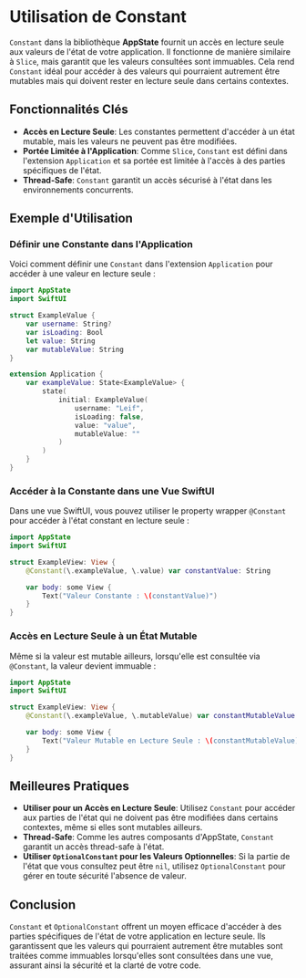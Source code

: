 # Utilisation de Constant

`Constant` dans la bibliothèque **AppState** fournit un accès en lecture seule aux valeurs de l'état de votre application. Il fonctionne de manière similaire à `Slice`, mais garantit que les valeurs consultées sont immuables. Cela rend `Constant` idéal pour accéder à des valeurs qui pourraient autrement être mutables mais qui doivent rester en lecture seule dans certains contextes.

## Fonctionnalités Clés

- **Accès en Lecture Seule**: Les constantes permettent d'accéder à un état mutable, mais les valeurs ne peuvent pas être modifiées.
- **Portée Limitée à l'Application**: Comme `Slice`, `Constant` est défini dans l'extension `Application` et sa portée est limitée à l'accès à des parties spécifiques de l'état.
- **Thread-Safe**: `Constant` garantit un accès sécurisé à l'état dans les environnements concurrents.

## Exemple d'Utilisation

### Définir une Constante dans l'Application

Voici comment définir une `Constant` dans l'extension `Application` pour accéder à une valeur en lecture seule :

```swift
import AppState
import SwiftUI

struct ExampleValue {
    var username: String?
    var isLoading: Bool
    let value: String
    var mutableValue: String
}

extension Application {
    var exampleValue: State<ExampleValue> {
        state(
            initial: ExampleValue(
                username: "Leif",
                isLoading: false,
                value: "value",
                mutableValue: ""
            )
        )
    }
}
```

### Accéder à la Constante dans une Vue SwiftUI

Dans une vue SwiftUI, vous pouvez utiliser le property wrapper `@Constant` pour accéder à l'état constant en lecture seule :

```swift
import AppState
import SwiftUI

struct ExampleView: View {
    @Constant(\.exampleValue, \.value) var constantValue: String

    var body: some View {
        Text("Valeur Constante : \(constantValue)")
    }
}
```

### Accès en Lecture Seule à un État Mutable

Même si la valeur est mutable ailleurs, lorsqu'elle est consultée via `@Constant`, la valeur devient immuable :

```swift
import AppState
import SwiftUI

struct ExampleView: View {
    @Constant(\.exampleValue, \.mutableValue) var constantMutableValue: String

    var body: some View {
        Text("Valeur Mutable en Lecture Seule : \(constantMutableValue)")
    }
}
```

## Meilleures Pratiques

- **Utiliser pour un Accès en Lecture Seule**: Utilisez `Constant` pour accéder aux parties de l'état qui ne doivent pas être modifiées dans certains contextes, même si elles sont mutables ailleurs.
- **Thread-Safe**: Comme les autres composants d'AppState, `Constant` garantit un accès thread-safe à l'état.
- **Utiliser `OptionalConstant` pour les Valeurs Optionnelles**: Si la partie de l'état que vous consultez peut être `nil`, utilisez `OptionalConstant` pour gérer en toute sécurité l'absence de valeur.

## Conclusion

`Constant` et `OptionalConstant` offrent un moyen efficace d'accéder à des parties spécifiques de l'état de votre application en lecture seule. Ils garantissent que les valeurs qui pourraient autrement être mutables sont traitées comme immuables lorsqu'elles sont consultées dans une vue, assurant ainsi la sécurité et la clarté de votre code.
